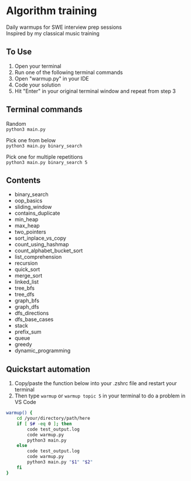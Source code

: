 # Algorithm training
Daily warmups for SWE interview prep sessions  
Inspired by my classical music training


## To Use
1. Open your terminal
2. Run one of the following terminal commands
3. Open "warmup.py" in your IDE
4. Code your solution
5. Hit "Enter" in your original terminal window and repeat from step 3



## Terminal commands
Random  
`python3 main.py`

Pick one from below  
`python3 main.py binary_search`

Pick one for multiple repetitions  
`python3 main.py binary_search 5`



## Contents
- binary_search
- oop_basics
- sliding_window
- contains_duplicate
- min_heap
- max_heap
- two_pointers
- sort_inplace_vs_copy
- count_using_hashmap
- count_alphabet_bucket_sort
- list_comprehension
- recursion
- quick_sort
- merge_sort
- linked_list
- tree_bfs
- tree_dfs
- graph_bfs
- graph_dfs
- dfs_directions
- dfs_base_cases
- stack
- prefix_sum
- queue
- greedy
- dynamic_programming


## Quickstart automation
1. Copy/paste the function below into your .zshrc file and restart your terminal  
2. Then type `warmup` or `warmup topic 5` in your terminal to do a problem in VS Code  
  
``` Bash
warmup() {
    cd /your/directory/path/here
    if [ $# -eq 0 ]; then
        code test_output.log
        code warmup.py
        python3 main.py
    else
        code test_output.log
        code warmup.py
        python3 main.py "$1" "$2"
    fi
}
```